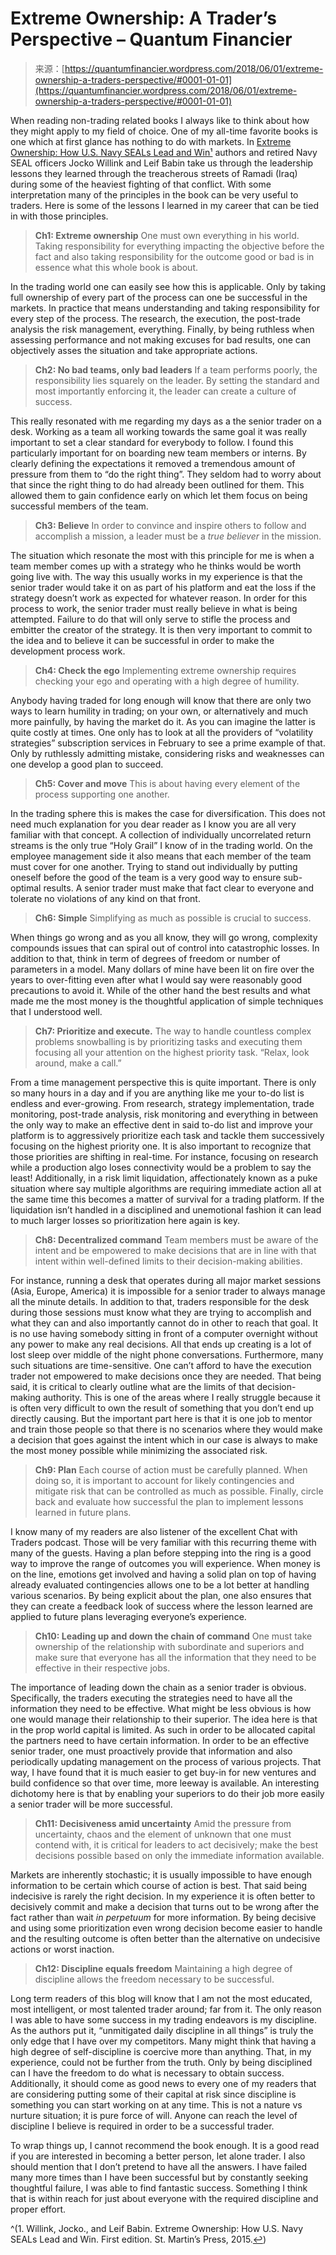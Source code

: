 <!--yml
category: 未分类
date: 2024-05-18 13:59:38
-->

# Extreme Ownership: A Trader’s Perspective – Quantum Financier

> 来源：[https://quantumfinancier.wordpress.com/2018/06/01/extreme-ownership-a-traders-perspective/#0001-01-01](https://quantumfinancier.wordpress.com/2018/06/01/extreme-ownership-a-traders-perspective/#0001-01-01)

When reading non-trading related books I always like to think about how they might apply to my field of choice. One of my all-time favorite books is one which at first glance has nothing to do with markets. In [Extreme Ownership: How U.S. Navy SEALs Lead and Win¹](https://www.amazon.com/Extreme-Ownership-U-S-Navy-SEALs-ebook/dp/B0739PYQSS/ref=dp_kinw_strp_1) authors and retired Navy SEAL officers Jocko Willink and Leif Babin take us through the leadership lessons they learned through the treacherous streets of Ramadi (Iraq) during some of the heaviest fighting of that conflict. With some interpretation many of the principles in the book can be very useful to traders. Here is some of the lessons I learned in my career that can be tied in with those principles.

> **Ch1: Extreme ownership**
> One must own everything in his world. Taking responsibility for everything impacting the objective before the fact and also taking responsibility for the outcome good or bad is in essence what this whole book is about.

In the trading world one can easily see how this is applicable. Only by taking full ownership of every part of the process can one be successful in the markets. In practice that means understanding and taking responsibility for every step of the process. The research, the execution, the post-trade analysis the risk management, everything. Finally, by being ruthless when assessing performance and not making excuses for bad results, one can objectively asses the situation and take appropriate actions.

> **Ch2: No bad teams, only bad leaders**
> If a team performs poorly, the responsibility lies squarely on the leader. By setting the standard and most importantly enforcing it, the leader can create a culture of success.

This really resonated with me regarding my days as a the senior trader on a desk. Working as a team all working towards the same goal it was really important to set a clear standard for everybody to follow. I found this particularly important for on boarding new team members or interns. By clearly defining the expectations it removed a tremendous amount of pressure from them to “do the right thing”. They seldom had to worry about that since the right thing to do had already been outlined for them. This allowed them to gain confidence early on which let them focus on being successful members of the team.

> **Ch3: Believe**
> In order to convince and inspire others to follow and accomplish a mission, a leader must be a *true believer* in the mission.

The situation which resonate the most with this principle for me is when a team member comes up with a strategy who he thinks would be worth going live with. The way this usually works in my experience is that the senior trader would take it on as part of his platform and eat the loss if the strategy doesn’t work as expected for whatever reason. In order for this process to work, the senior trader must really believe in what is being attempted. Failure to do that will only serve to stifle the process and embitter the creator of the strategy. It is then very important to commit to the idea and to believe it can be successful in order to make the development process work.

> **Ch4: Check the ego**
> Implementing extreme ownership requires checking your ego and operating with a high degree of humility.

Anybody having traded for long enough will know that there are only two ways to learn humility in trading; on your own, or alternatively and much more painfully, by having the market do it. As you can imagine the latter is quite costly at times. One only has to look at all the providers of “volatility strategies” subscription services in February to see a prime example of that. Only by ruthlessly admitting mistake, considering risks and weaknesses can one develop a good plan to succeed.

> **Ch5: Cover and move**
> This is about having every element of the process supporting one another.

In the trading sphere this is makes the case for diversification. This does not need much explanation for you dear reader as I know you are all very familiar with that concept. A collection of individually uncorrelated return streams is the only true “Holy Grail” I know of in the trading world. On the employee management side it also means that each member of the team must cover for one another. Trying to stand out individually by putting oneself before the good of the team is a very good way to ensure sub-optimal results. A senior trader must make that fact clear to everyone and tolerate no violations of any kind on that front.

> **Ch6: Simple**
> Simplifying as much as possible is crucial to success.

When things go wrong and as you all know, they will go wrong, complexity compounds issues that can spiral out of control into catastrophic losses. In addition to that, think in term of degrees of freedom or number of parameters in a model. Many dollars of mine have been lit on fire over the years to over-fitting even after what I would say were reasonably good precautions to avoid it. While of the other hand the best results and what made me the most money is the thoughtful application of simple techniques that I understood well.

> **Ch7: Prioritize and execute.**
> The way to handle countless complex problems snowballing is by prioritizing tasks and executing them focusing all your attention on the highest priority task. “Relax, look around, make a call.”

From a time management perspective this is quite important. There is only so many hours in a day and if you are anything like me your to-do list is endless and ever-growing. From research, strategy implementation, trade monitoring, post-trade analysis, risk monitoring and everything in between the only way to make an effective dent in said to-do list and improve your platform is to aggressively prioritize each task and tackle them successively focusing on the highest priority one. It is also important to recognize that those priorities are shifting in real-time. For instance, focusing on research while a production algo loses connectivity would be a problem to say the least! Additionally, in a risk limit liquidation, affectionately known as a puke situation where say multiple algorithms are requiring immediate action all at the same time this becomes a matter of survival for a trading platform. If the liquidation isn’t handled in a disciplined and unemotional fashion it can lead to much larger losses so prioritization here again is key.

> **Ch8: Decentralized command**
> Team members must be aware of the intent and be empowered to make decisions that are in line with that intent within well-defined limits to their decision-making abilities.

For instance, running a desk that operates during all major market sessions (Asia, Europe, America) it is impossible for a senior trader to always manage all the minute details. In addition to that, traders responsible for the desk during those sessions must know what they are trying to accomplish and what they can and also importantly cannot do in other to reach that goal. It is no use having somebody sitting in front of a computer overnight without any power to make any real decisions. All that ends up creating is a lot of lost sleep over middle of the night phone conversations. Furthermore, many such situations are time-sensitive. One can’t afford to have the execution trader not empowered to make decisions once they are needed. That being said, it is critical to clearly outline what are the limits of that decision-making authority. This is one of the areas where I really struggle because it is often very difficult to own the result of something that you don’t end up directly causing. But the important part here is that it is one job to mentor and train those people so that there is no scenarios where they would make a decision that goes against the intent which in our case is always to make the most money possible while minimizing the associated risk.

> **Ch9: Plan**
> Each course of action must be carefully planned. When doing so, it is important to account for likely contingencies and mitigate risk that can be controlled as much as possible. Finally, circle back and evaluate how successful the plan to implement lessons learned in future plans.

I know many of my readers are also listener of the excellent Chat with Traders podcast. Those will be very familiar with this recurring theme with many of the guests. Having a plan before stepping into the ring is a good way to improve the range of outcomes you will experience. When money is on the line, emotions get involved and having a solid plan on top of having already evaluated contingencies allows one to be a lot better at handling various scenarios. By being explicit about the plan, one also ensures that they can create a feedback look of success where the lesson learned are applied to future plans leveraging everyone’s experience.

> **Ch10: Leading up and down the chain of command**
> One must take ownership of the relationship with subordinate and superiors and make sure that everyone has all the information that they need to be effective in their respective jobs.

The importance of leading down the chain as a senior trader is obvious. Specifically, the traders executing the strategies need to have all the information they need to be effective. What might be less obvious is how one would manage their relationship to their superior. The idea here is that in the prop world capital is limited. As such in order to be allocated capital the partners need to have certain information. In order to be an effective senior trader, one must proactively provide that information and also periodically updating management on the process of various projects. That way, I have found that it is much easier to get buy-in for new ventures and build confidence so that over time, more leeway is available. An interesting dichotomy here is that by enabling your superiors to do their job more easily a senior trader will be more successful.

> **Ch11: Decisiveness amid uncertainty**
> Amid the pressure from uncertainty, chaos and the element of unknown that one must contend with, it is critical for leaders to act decisively; make the best decisions possible based on only the immediate information available.

Markets are inherently stochastic; it is usually impossible to have enough information to be certain which course of action is best. That said being indecisive is rarely the right decision. In my experience it is often better to decisively commit and make a decision that turns out to be wrong after the fact rather than wait *in perpetuum* for more information. By being decisive and using some prioritization even wrong decision become easier to handle and the resulting outcome is often better than the alternative on undecisive actions or worst inaction.

> **Ch12: Discipline equals freedom**
> Maintaining a high degree of discipline allows the freedom necessary to be successful.

Long term readers of this blog will know that I am not the most educated, most intelligent, or most talented trader around; far from it. The only reason I was able to have some success in my trading endeavors is my discipline. As the authors put it, “unmitigated daily discipline in all things” is truly the only edge that I have over my competitors. Many might think that having a high degree of self-discipline is coercive more than anything. That, in my experience, could not be further from the truth. Only by being disciplined can I have the freedom to do what is necessary to obtain success. Additionally, it should come as good news to every one of my readers that are considering putting some of their capital at risk since discipline is something you can start working on at any time. This is not a nature vs nurture situation; it is pure force of will. Anyone can reach the level of discipline I believe is required in order to be a successful trader.

To wrap things up, I cannot recommend the book enough. It is a good read if you are interested in becoming a better person, let alone trader. I also should mention that I don’t pretend to have all the answers. I have failed many more times than I have been successful but by constantly seeking thoughtful failure, I was able to find fantastic success. Something I think that is within reach for just about everyone with the required discipline and proper effort.

^(1\. Willink, Jocko., and Leif Babin. Extreme Ownership: How U.S. Navy SEALs Lead and Win. First edition. St. Martin’s Press, 2015.[↩](#ref1 "Jump back to footnote 1 in the text."))